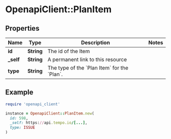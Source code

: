 # OpenapiClient::PlanItem

## Properties

| Name | Type | Description | Notes |
| ---- | ---- | ----------- | ----- |
| **id** | **String** | The id of the Item |  |
| **_self** | **String** | A permanent link to this resource |  |
| **type** | **String** | The type of the &#x60;Plan Item&#x60; for the &#x60;Plan&#x60;. |  |

## Example

```ruby
require 'openapi_client'

instance = OpenapiClient::PlanItem.new(
  id: 598,
  _self: https://api.tempo.io/[...],
  type: ISSUE
)
```

